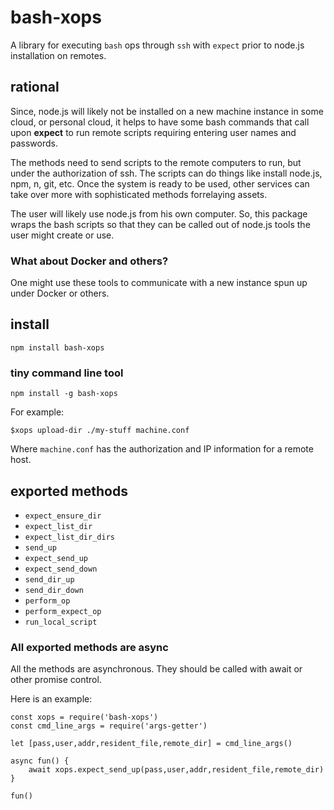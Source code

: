 # bash-xops

A library for executing `bash` ops through `ssh` with `expect` prior to node.js installation on remotes.

## rational

Since, node.js will likely not be installed on a new machine instance in some cloud, or personal cloud, it helps to have some bash commands that call upon **expect** to run remote scripts requiring entering user names and passwords. 

The methods need to send scripts to the remote computers to run, but under the authorization of ssh. The scripts can do things like install node.js, npm, n, git, etc. Once the system is ready to be used, other services can take over more with sophisticated methods forrelaying assets.

The user will likely use node.js from his own computer. So, this package wraps the bash scripts so that they can be called out of node.js tools the user might create or use.

### What about Docker and others?

One might use these tools to communicate with a new instance spun up under Docker or others. 


## install

```
npm install bash-xops
```

### tiny command line tool


```
npm install -g bash-xops
```

For example:

```
$xops upload-dir ./my-stuff machine.conf
```

Where `machine.conf` has the authorization and IP information for a remote host.


## exported methods

* `expect_ensure_dir`
* `expect_list_dir`
* `expect_list_dir_dirs`
* `send_up`
* `expect_send_up`
* `expect_send_down`
* `send_dir_up`
* `send_dir_down`
* `perform_op`
* `perform_expect_op`
* `run_local_script`


### All exported methods are async


All the methods are asynchronous. They should be called with await or other promise control.

Here is an example:

```
const xops = require('bash-xops')
const cmd_line_args = require('args-getter')

let [pass,user,addr,resident_file,remote_dir] = cmd_line_args()

async fun() {
	await xops.expect_send_up(pass,user,addr,resident_file,remote_dir)
}

fun()

```


